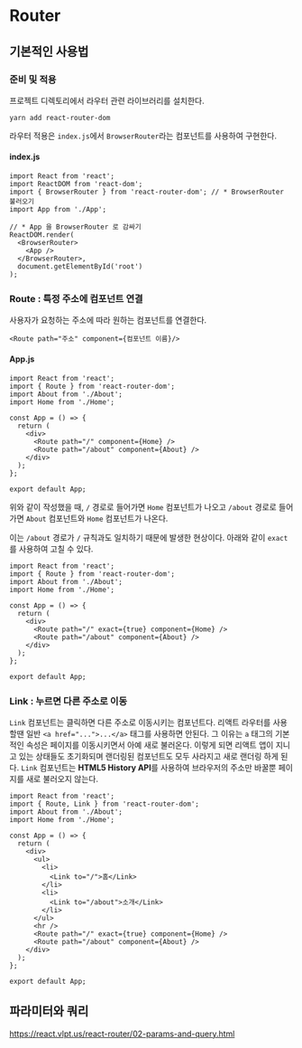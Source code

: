 # Router



## 기본적인 사용법

### 준비 및 적용

프로젝트 디렉토리에서 라우터 관련 라이브러리를 설치한다.

```
yarn add react-router-dom
```



라우터 적용은 `index.js`에서 `BrowserRouter`라는 컴포넌트를 사용하여 구현한다.

#### index.js

```react
import React from 'react';
import ReactDOM from 'react-dom';
import { BrowserRouter } from 'react-router-dom'; // * BrowserRouter 불러오기
import App from './App';

// * App 을 BrowserRouter 로 감싸기
ReactDOM.render(
  <BrowserRouter>
    <App />
  </BrowserRouter>,
  document.getElementById('root')
);
```



### Route : 특정 주소에 컴포넌트 연결

사용자가 요청하는 주소에 따라 원하는 컴포넌트를 연결한다.

```react
<Route path="주소" component={컴포넌트 이름}/>
```



#### App.js

```react
import React from 'react';
import { Route } from 'react-router-dom';
import About from './About';
import Home from './Home';

const App = () => {
  return (
    <div>
      <Route path="/" component={Home} />
      <Route path="/about" component={About} />
    </div>
  );
};

export default App;
```

  위와 같이 작성했을 때, `/` 경로로 들어가면 `Home` 컴포넌트가 나오고 `/about` 경로로 들어가면 `About` 컴포넌트와 `Home` 컴포넌트가 나온다.

  이는 `/about` 경로가 `/` 규칙과도 일치하기 때문에 발생한 현상이다. 아래와 같이 `exact`를 사용하여 고칠 수 있다.

```react
import React from 'react';
import { Route } from 'react-router-dom';
import About from './About';
import Home from './Home';

const App = () => {
  return (
    <div>
      <Route path="/" exact={true} component={Home} />
      <Route path="/about" component={About} />
    </div>
  );
};

export default App;
```



### Link : 누르면 다른 주소로 이동

  `Link` 컴포넌트는 클릭하면 다른 주소로 이동시키는 컴포넌트다. 리액트 라우터를 사용할땐  일반 `<a href="...">...</a>` 태그를 사용하면 안된다.  그 이유는 `a` 태그의 기본적인 속성은 페이지를 이동시키면서 아예 새로 불러온다. 이렇게 되면 리액트 앱이 지니고 있는 상태들도 초기화되며 랜더링된 컴포넌트도 모두 사라지고 새로 랜더링 하게 된다. `Link` 컴포넌트는 **HTML5 History API**를 사용하여 브라우저의 주소만 바꿀뿐 페이지를 새로 불러오지 않는다.

```react
import React from 'react';
import { Route, Link } from 'react-router-dom';
import About from './About';
import Home from './Home';

const App = () => {
  return (
    <div>
      <ul>
        <li>
          <Link to="/">홈</Link>
        </li>
        <li>
          <Link to="/about">소개</Link>
        </li>
      </ul>
      <hr />
      <Route path="/" exact={true} component={Home} />
      <Route path="/about" component={About} />
    </div>
  );
};

export default App;
```



## 파라미터와 쿼리

https://react.vlpt.us/react-router/02-params-and-query.html